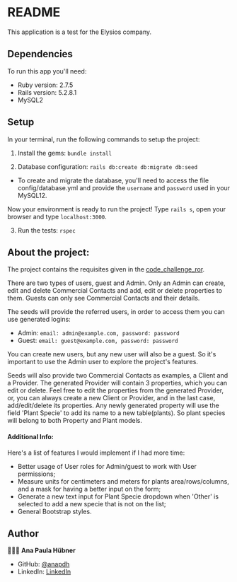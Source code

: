 # README

This application is a test for the Elysios company.

## Dependencies

To run this app you'll need:

* Ruby version: 2.7.5
* Rails version: 5.2.8.1
* MySQL2

## Setup

In your terminal, run the following commands to setup the project:

1. Install the gems: `bundle install`

2. Database configuration: `rails db:create db:migrate db:seed`

- To create and migrate the database, you'll need to access the file config/database.yml and provide the `username` and `password` used in your MySQL12.

Now your environment is ready to run the project! Type `rails s`, open your browser and type `localhost:3000`.

3. Run the tests: `rspec`

## About the project:

The project contains the requisites given in the [code_challenge_ror](https://github.com/Elysios/code_challenge_ror).

There are two types of users, guest and Admin. Only an Admin can create, edit and delete Commercial Contacts and add, edit or delete properties to them. Guests can only see Commercial Contacts and their details.

The seeds will provide the referred users, in order to access them you can use generated logins:
* Admin: `email: admin@example.com, password: password`
* Guest: `email: guest@example.com, password: password`

You can create new users, but any new user will also be a guest. So it's important to use the Admin user to explore the project's features.

Seeds will also provide two Commercial Contacts as examples, a Client and a Provider. The generated Provider will contain 3 properties, which you can edit or delete. Feel free to edit the properties from the generated Provider, or, you can always create a new Client or Provider, and in the last case, add/edit/delete its properties.
Any newly generated property will use the field 'Plant Specie' to add its name to a new table(plants). So plant species will belong to both Property and Plant models.

#### Additional Info:

Here's a list of features I would implement if I had more time:

  - Better usage of User roles for Admin/guest to work with User permissions;
  - Measure units for centimeters and meters for plants area/rows/columns, and a mask for having a better input on the form;
  - Generate a new text input for Plant Specie dropdown when 'Other' is selected to add a new specie that is not on the list;
  - General Bootstrap styles.

## Author

👩🏼‍💻 **Ana Paula Hübner**

- GitHub: [@anapdh](https://github.com/anapdh)
- LinkedIn: [LinkedIn](https://www.linkedin.com/in/anapdh)
